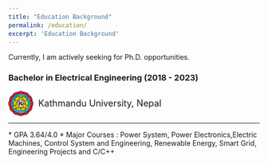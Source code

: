 ```yaml
---
title: "Education Background"
permalink: /education/
excerpt: 'Education Background'
---
```


Currently, I am actively seeking for Ph.D. opportunities.<br>
### Bachelor in Electrical Engineering (2018 - 2023)<br>
<div class="header" style="display: flex; align-items: center;">
  <img src="../images/KUlogo.png" alt="logo" style="width:50px; margin-right: 10px;">
  <span style="font-size: 18px;">Kathmandu University, Nepal</span>
</div>
<hr>
* GPA 3.64/4.0
* Major Courses : Power System, Power Electronics,Electric Machines, Control System and Engineering, Renewable Energy, Smart Grid, Engineering Projects and C/C++
